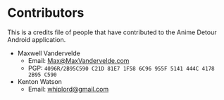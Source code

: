 Contributors
============

This is a credits file of people that have contributed to the Anime Detour
Android application.

 - Maxwell Vandervelde
   - Email: Max@MaxVandervelde.com
   - PGP: `4096R/2B95C590 C21D 81E7 1F58 6C96 955F 5141 444C 4178 2B95 C590`
 - Kenton Watson
   - Email: whiplord@gmail.com

